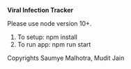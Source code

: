 **Viral Infection Tracker**

Please use node version 10+.

1. To setup: npm install
2. To run app: npm run start

Copyrights Saumye Malhotra, Mudit Jain